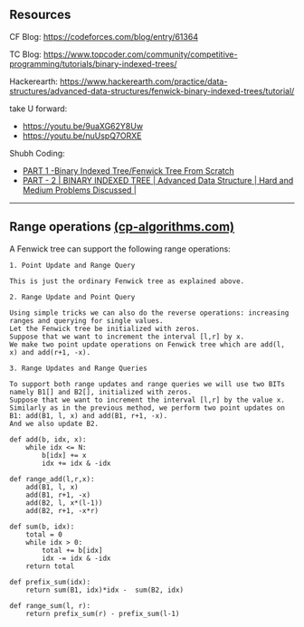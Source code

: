## Resources

CF Blog: https://codeforces.com/blog/entry/61364

TC Blog: https://www.topcoder.com/community/competitive-programming/tutorials/binary-indexed-trees/

Hackerearth: https://www.hackerearth.com/practice/data-structures/advanced-data-structures/fenwick-binary-indexed-trees/tutorial/

take U forward:
- https://youtu.be/9uaXG62Y8Uw
- https://youtu.be/nuUspQ7ORXE

Shubh Coding:
- [PART 1 -Binary Indexed Tree/Fenwick Tree From Scratch](https://youtu.be/G_lpEUUsZj4)
- [PART - 2 | BINARY INDEXED TREE | Advanced Data Structure | Hard and Medium Problems Discussed |](https://youtu.be/WmDEZbTHN5c)

<hr />

## Range operations [(cp-algorithms.com)](https://cp-algorithms.com/data_structures/fenwick.html#toc-tgt-8)
A Fenwick tree can support the following range operations:

```
1. Point Update and Range Query

This is just the ordinary Fenwick tree as explained above.
```
```
2. Range Update and Point Query

Using simple tricks we can also do the reverse operations: increasing ranges and querying for single values.
Let the Fenwick tree be initialized with zeros. 
Suppose that we want to increment the interval [l,r] by x. 
We make two point update operations on Fenwick tree which are add(l, x) and add(r+1, -x).
```
```
3. Range Updates and Range Queries

To support both range updates and range queries we will use two BITs namely B1[] and B2[], initialized with zeros.
Suppose that we want to increment the interval [l,r] by the value x. 
Similarly as in the previous method, we perform two point updates on B1: add(B1, l, x) and add(B1, r+1, -x). 
And we also update B2.

def add(b, idx, x):
    while idx <= N:
        b[idx] += x
        idx += idx & -idx

def range_add(l,r,x):
    add(B1, l, x)
    add(B1, r+1, -x)
    add(B2, l, x*(l-1))
    add(B2, r+1, -x*r)

def sum(b, idx):
    total = 0
    while idx > 0:
        total += b[idx]
        idx -= idx & -idx
    return total

def prefix_sum(idx):
    return sum(B1, idx)*idx -  sum(B2, idx)

def range_sum(l, r):
    return prefix_sum(r) - prefix_sum(l-1)
```
